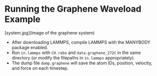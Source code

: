 # Running the Graphene Waveload Example

[system.jpg](Image of the graphene system)

- After downloading LAMMPS, compile LAMMPS with the MANYBODY package enabled.
- Run `in.lammps` with `CH.rebo` and `data.graphene_272C` in the same directory (or modify the filepaths in `in.lammps` appropriately).
- The dump file `dump.graphene` will save the atom IDs, position, velocity, and force on each timestep.
